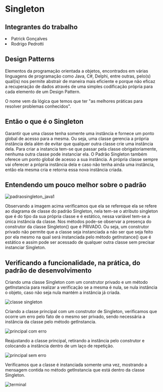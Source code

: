<h1>Singleton</h1>

<h2>Integrantes do trabalho</h2>
<td><li>Patrick Gonçalves</li>
  <li>Rodrigo Pedrotti</li></td>

<h2><b>Design Patterns</b></h2>
<p>Elementos da programação orientada a objetos, encontrados em várias linguagens de programação como Java, C#, Delphi, 
entre outras, pelo(s) qual(is) nos permite abstrair de maneira mais eficiente e porque não eficaz a recuperação de dados 
através de uma simples codificação própria para cada elemento de um Design Pattern.</p>

<p>O nome vem da lógica que temos que ter "as melhores práticas para resolver problemas conhecidos".</p>

<h2><b>Então o que é o Singleton </b></h2>
<p>Garantir que uma classe tenha somente uma instância e fornece um ponto global de acesso para a mesma.
Ou seja, uma classe gerencia a própria instância dela além de evitar que qualquer outra classe crie uma instância dela. 
Para criar a instancia tem-se que passar pela classe obrigatoriamente, nenhuma outra classe pode instanciar ela. 
O Padrão Singleton também oferece um ponto global de acesso a sua instância. A própria classe sempre vai oferecer a 
própria instância dela e caso não tenha ainda uma instância, então ela mesma cria e retorna essa nova instância criada.</p>

<h2><b>Entendendo um pouco melhor sobre o padrão</b></h2>

![padraosingleton_java1](https://user-images.githubusercontent.com/34414598/48813997-52483380-ed20-11e8-9f33-f0065e73e4f0.jpg)

<p>Observando a imagem acima verificamos que ela se refereque ela se refere ao diagrama de classe do padrão Singleton, nela tem-se o atributo singleton que é do tipo da sua própria classe e é estático, nessa variável tem-se a única instância da classe. Nos métodos pode-se observar a presença do construtor da classe Singleton() que é PRIVADO. Ou seja, um construtor privado não permite que a classe seja instanciada a não ser que seja feito por ela mesmo na qual será instanciada pelo método getInstance() que é estático e assim pode ser acessado de qualquer outra classe sem precisar instanciar Singleton.</p>

<h2>Verificando a funcionalidade, na prática, do padrão de desenvolvimento</h2>

<p>Criando uma classe Singleton com um construtor privado e um método getInstancia para realizar a verificação se a mesma é nula, se nula instância o objeto, caso não seja nula mantém a instância já criada.</p>

![classe singleton](https://user-images.githubusercontent.com/34414598/49014036-e6255f80-f165-11e8-8328-228faaeab474.jpg)

<p>Criando a classe principal com um construtor de Singleton, verificamos que ocorre um erro pelo fato de o mesmo ser privado, sendo necessária a instância da classe pelo método getInstancia.</p>

![principal com erro](https://user-images.githubusercontent.com/34414598/49016887-90a18080-f16e-11e8-9f3b-171468a64820.jpg)

<p>Reajustando a classe principal, retirando a instância pelo construtor e colocando a instância dentro de um laço de repetição.</p>

![principal sem erro](https://user-images.githubusercontent.com/34414598/49014102-1967ee80-f166-11e8-9e0f-0783eff1c6d4.jpg)

<p>Verificamos que a classe é instanciada somente uma vez, mostrando a mensagem contida no método getInstancia que está dentro da classe Singleton.</p>

![terminal](https://user-images.githubusercontent.com/34414598/49014123-2be22800-f166-11e8-9830-69259bd972ef.jpg)
